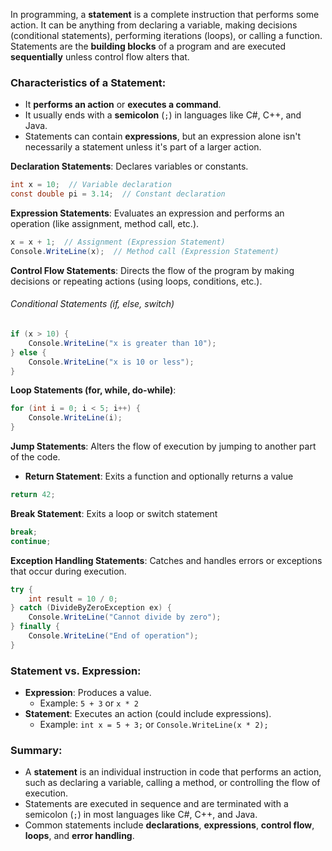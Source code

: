 
In programming, a **statement** is a complete instruction that performs some action. It can be anything from declaring a variable, making decisions (conditional statements), performing iterations (loops), or calling a function. Statements are the **building blocks** of a program and are executed **sequentially** unless control flow alters that.

### Characteristics of a Statement:

- It **performs an action** or **executes a command**.
- It usually ends with a **semicolon** (`;`) in languages like C#, C++, and Java.
- Statements can contain **expressions**, but an expression alone isn't necessarily a statement unless it's part of a larger action.


**Declaration Statements**: Declares variables or constants.
```c#
int x = 10;  // Variable declaration
const double pi = 3.14;  // Constant declaration

```

**Expression Statements**: Evaluates an expression and performs an operation (like assignment, method call, etc.).
```c#
x = x + 1;  // Assignment (Expression Statement)
Console.WriteLine(x);  // Method call (Expression Statement)

```

**Control Flow Statements**: Directs the flow of the program by making decisions or repeating actions (using loops, conditions, etc.).
###### Conditional Statements (if, else, switch)
```c#
if (x > 10) {
    Console.WriteLine("x is greater than 10");
} else {
    Console.WriteLine("x is 10 or less");
}

```

**Loop Statements (for, while, do-while)**:
```c#
for (int i = 0; i < 5; i++) {
    Console.WriteLine(i);
}

```

**Jump Statements**: Alters the flow of execution by jumping to another part of the code.

- **Return Statement**: Exits a function and optionally returns a value
```c#
return 42;

```

**Break Statement**: Exits a loop or switch statement
```c#
break;
continue;

```

**Exception Handling Statements**: Catches and handles errors or exceptions that occur during execution.

```c#
try {
    int result = 10 / 0;
} catch (DivideByZeroException ex) {
    Console.WriteLine("Cannot divide by zero");
} finally {
    Console.WriteLine("End of operation");
}

```

### Statement vs. Expression:

- **Expression**: Produces a value.
    - Example: `5 + 3` or `x * 2`
- **Statement**: Executes an action (could include expressions).
    - Example: `int x = 5 + 3;` or `Console.WriteLine(x * 2);`
### Summary:

- A **statement** is an individual instruction in code that performs an action, such as declaring a variable, calling a method, or controlling the flow of execution.
- Statements are executed in sequence and are terminated with a semicolon (`;`) in most languages like C#, C++, and Java.
- Common statements include **declarations**, **expressions**, **control flow**, **loops**, and **error handling**.